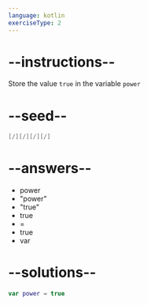```yaml
---
language: kotlin
exerciseType: 2
---
```


# --instructions--

Store the value `true` in the variable `power`

# --seed--

```kotlin
[/][/][/][/]
```

# --answers--

- power
- "power"
- "true"
- true
-  = 
- true
- var 

# --solutions--

```kotlin
var power = true
```
